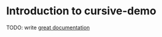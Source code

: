# Introduction to cursive-demo

TODO: write [great documentation](http://jacobian.org/writing/what-to-write/)
